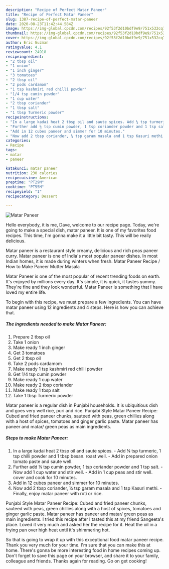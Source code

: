```yaml
---
description: "Recipe of Perfect Matar Paneer"
title: "Recipe of Perfect Matar Paneer"
slug: 1387-recipe-of-perfect-matar-paneer
date: 2020-08-23T11:42:44.584Z
image: https://img-global.cpcdn.com/recipes/92f53f2d10bdf9e9/751x532cq70/matar-paneer-recipe-main-photo.jpg
thumbnail: https://img-global.cpcdn.com/recipes/92f53f2d10bdf9e9/751x532cq70/matar-paneer-recipe-main-photo.jpg
cover: https://img-global.cpcdn.com/recipes/92f53f2d10bdf9e9/751x532cq70/matar-paneer-recipe-main-photo.jpg
author: Eric Guzman
ratingvalue: 4.1
reviewcount: 24918
recipeingredient:
- "2 tbsp oil"
- "1 onion"
- "1 inch ginger"
- "3 tomatoes"
- "2 tbsp oil"
- "2 pods cardamom"
- "1 tsp kashmiri red chilli powder"
- "1/4 tsp cumin powder"
- "1 cup water"
- "2 tbsp coriander"
- "1 tbsp salt"
- "1 tbsp Turmeric powder"
recipeinstructions:
- "In a large kadai heat 2 tbsp oil and saute spices. Add ¼ tsp turmeric, 1 tsp chilli powder and 1 tbsp besan. roast well. Add in prepared onion tomato paste and saute well."
- "Further add ¼ tsp cumin powder, 1 tsp coriander powder and 1 tsp salt. Now add 1 cup water and stir well. Add in 1 cup peas and stir well. cover and cook for 10 minutes."
- "Add in 12 cubes paneer and simmer for 10 minutes."
- "Now add 2 tbsp coriander, ¼ tsp garam masala and 1 tsp Kasuri methi. Finally, enjoy matar paneer with roti or rice."
categories:
- Recipe
tags:
- matar
- paneer

katakunci: matar paneer 
nutrition: 230 calories
recipecuisine: American
preptime: "PT29M"
cooktime: "PT55M"
recipeyield: "1"
recipecategory: Dessert

---
```



![Matar Paneer](https://img-global.cpcdn.com/recipes/92f53f2d10bdf9e9/751x532cq70/matar-paneer-recipe-main-photo.jpg)

Hello everybody, it is me, Dave, welcome to our recipe page. Today, we're going to make a special dish, matar paneer. It is one of my favorites food recipes. This time, I'm gonna make it a little bit tasty. This will be really delicious.

Matar paneer is a restaurant style creamy, delicious and rich peas paneer curry. Matar paneer is one of India&#39;s most popular paneer dishes. In most Indian homes, it is made during winters when fresh. Matar Paneer Recipe / How to Make Paneer Mutter Masala

Matar Paneer is one of the most popular of recent trending foods on earth. It's enjoyed by millions every day. It's simple, it is quick, it tastes yummy. They're fine and they look wonderful. Matar Paneer is something that I have loved my entire life.


To begin with this recipe, we must prepare a few ingredients. You can have matar paneer using 12 ingredients and 4 steps. Here is how you can achieve that.

<!--inarticleads1-->

##### The ingredients needed to make Matar Paneer:

1. Prepare 2 tbsp oil
1. Take 1 onion
1. Make ready 1 inch ginger
1. Get 3 tomatoes
1. Get 2 tbsp oil
1. Take 2 pods cardamom
1. Make ready 1 tsp kashmiri red chilli powder
1. Get 1/4 tsp cumin powder
1. Make ready 1 cup water
1. Make ready 2 tbsp coriander
1. Make ready 1 tbsp salt
1. Take 1 tbsp Turmeric powder


Matar paneer is a regular dish in Punjabi households. It is ubiquitious dish and goes very well rice, puri and rice. Punjabi Style Matar Paneer Recipe: Cubed and fried paneer chunks, sauteed with peas, green chillies along with a host of spices, tomatoes and ginger garlic paste. Matar paneer has paneer and matar/ green peas as main ingredients. 

<!--inarticleads2-->

##### Steps to make Matar Paneer:

1. In a large kadai heat 2 tbsp oil and saute spices. - Add ¼ tsp turmeric, 1 tsp chilli powder and 1 tbsp besan. roast well. - Add in prepared onion tomato paste and saute well.
1. Further add ¼ tsp cumin powder, 1 tsp coriander powder and 1 tsp salt. - Now add 1 cup water and stir well. - Add in 1 cup peas and stir well. cover and cook for 10 minutes.
1. Add in 12 cubes paneer and simmer for 10 minutes.
1. Now add 2 tbsp coriander, ¼ tsp garam masala and 1 tsp Kasuri methi. - Finally, enjoy matar paneer with roti or rice.


Punjabi Style Matar Paneer Recipe: Cubed and fried paneer chunks, sauteed with peas, green chillies along with a host of spices, tomatoes and ginger garlic paste. Matar paneer has paneer and matar/ green peas as main ingredients. I tried this recipe after I tasted this at my friend Sangeeta&#39;s place. Loved it very much and asked her the recipe for it. Heat the oil in a frying pan over high heat until it&#39;s shimmering hot. 

So that is going to wrap it up with this exceptional food matar paneer recipe. Thank you very much for your time. I'm sure that you can make this at home. There's gonna be more interesting food in home recipes coming up. Don't forget to save this page on your browser, and share it to your family, colleague and friends. Thanks again for reading. Go on get cooking!
